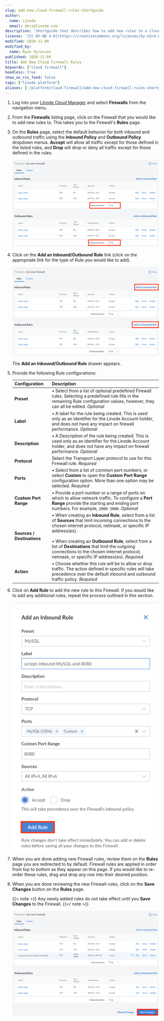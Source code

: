```yaml
---
slug: add-new-cloud-firewall-rules-shortguide
author:
  name: Linode
  email: docs@linode.com
description: 'Shortguide that describes how to add new rules to a cloud firewall'
license: '[CC BY-ND 4.0](https://creativecommons.org/licenses/by-nd/4.0)'
modified: 2020-11-09
modified_by:
  name: Ryan Syracuse
published: 2020-11-09
title: Add New Cloud Firewall Rules
keywords: ["cloud firewall"]
headless: true
show_on_rss_feed: false
tags: ["linode platform"]
aliases: ['/platform/cloud-firewall/add-new-cloud-firewall-rules-shortguide/']
---
```


1. Log into your [Linode Cloud Manager](https://cloud.linode.com/) and select **Firewalls** from the navigation menu.

1. From the **Firewalls** listing page, click on the Firewall that you would like to add new rules to. This takes you to the Firewall's **Rules** page.

1. On the **Rules** page, select the default behavior for both inbound and outbound traffic using the **Inbound Policy** and **Outbound Policy** dropdown menus. **Accept** will allow all traffic except for those defined in the listed rules, and **Drop** will drop or deny all traffic except for those defined in the rules.

    ![Default policy selection.](default-policy-dropdown.png "Click on the Add an Inbound/Outbound Rule link.")

1. Click on the **Add an Inbound/Outbound Rule** link (click on the appropriate link for the type of Rule you would like to add).

    ![Click on the Add an Inbound/Outbound Rule link.](add-a-new-firewall-rule.png "Click on the Add an Inbound/Outbound Rule link.")

    The **Add an Inbound/Outbound Rule** drawer appears.

1. Provide the following Rule configurations:

    | **Configuration** | **Description** |
    | --------------- | --------------- |
    | **Preset** | &bull; Select from a list of optional predefined Firewall rules. Selecting a predefined rule fills in the remaining Rule configuration values, however, they can all be edited. *Optional*|
    | **Label** | &bull; A label for the rule being created. This is used only as an identifier for the Linode Account holder, and does not have any impact on firewall performance. *Optional*
    | **Description** | &bull; A Description of the rule being created. This is used only as an identifier for the Linode Account holder, and does not have any impact on firewall performance. *Optional*|
    | **Protocol** | Select the Transport Layer protocol to use for this Firewall rule. *Required*|
    | **Ports** | &bull; Select from a list of common port numbers, or select **Custom** to open the **Custom Port Range** configuration option. More than one option may be selected. *Required*|
    | **Custom Port Range**| &bull; Provide a port number or a range of ports on which to allow network traffic. To configure a **Port Range** provide the starting and ending port numbers. For example, `2000-3000`.  *Optional*|
    | **Sources / Destinations**| &bull; When creating an **Inbound Rule**, select from a list of **Sources** that limit incoming connections to the chosen internet protocol, netmask, or specific IP address(es).<br><br> &bull; When creating an **Outbound Rule**, select from a list of **Destinations** that limit the outgoing connections to the chosen internet protocol, netmask, or specific IP address(es). *Required*|
    | **Action** | &bull; Choose whether this rule will be to allow or drop traffic. The action defined in specific rules will take precedence over the default inbound and outbound traffic policy. *Required* |

1. Click on **Add Rule** to add the new rule to this Firewall. If you would like to add any additional rules, repeat the process outlined in this section.

    ![Click on Add Rule to add the new rule to this Firewall.](add-your-new-rule.png "Click on Add Rule to add the new rule to this Firewall.")

1. When you are done adding new Firewall rules, review them on the **Rules** page you are redirected to by default. Firewall rules are applied in order from top to bottom as they appear on this page. If you would like to re-order these rules, drag and drop any row into their desired position.

1. When you are done reviewing the new Firewall rules, click on the **Save Changes** button on the **Rules** page.

    {{< note >}}
Any newly added rules do not take effect until you **Save Changes** to the Firewall.
{{</ note >}}

    ![Apply your changes to the Firewall.](apply-your-changes-to-the-firewall.png "Apply your changes to the Firewall.")